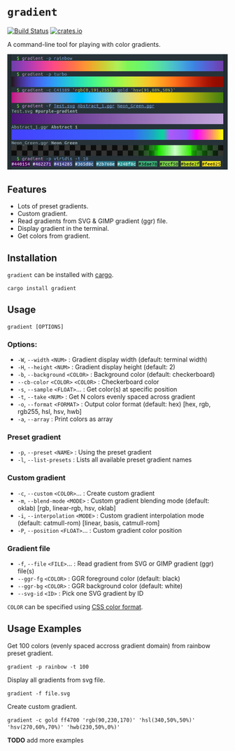 # `gradient`

[![Build Status](https://github.com/mazznoer/gradient-rs/workflows/Rust/badge.svg)](https://github.com/mazznoer/gradient-rs/actions)
[![crates.io](https://img.shields.io/crates/v/gradient.svg)](https://crates.io/crates/gradient)

A command-line tool for playing with color gradients.

![gradient-cli-tool](docs/images/gradient-cli-2.png)

## Features

* Lots of preset gradients.
* Custom gradient.
* Read gradients from SVG & GIMP gradient (ggr) file.
* Display gradient in the terminal.
* Get colors from gradient.

## Installation

`gradient` can be installed with [cargo](https://www.rust-lang.org/tools/install).

```shell
cargo install gradient
```

## Usage

```
gradient [OPTIONS]
```

### Options:

* `-W`, `--width` `<NUM>` : Gradient display width (default: terminal width)
* `-H`, `--height` `<NUM>` : Gradient display height (default: 2)
* `-b`, `--background` `<COLOR>` : Background color (default: checkerboard)
* `--cb-color` `<COLOR>` `<COLOR>` : Checkerboard color
* `-s`, `--sample` `<FLOAT>`... : Get color(s) at specific position
* `-t`, `--take` `<NUM>` : Get N colors evenly spaced across gradient
* `-o`, `--format` `<FORMAT>` : Output color format (default: hex) [hex, rgb, rgb255, hsl, hsv, hwb]
* `-a`, `--array` : Print colors as array

### Preset gradient

* `-p`, `--preset` `<NAME>` : Using the preset gradient
* `-l`, `--list-presets` : Lists all available preset gradient names

### Custom gradient

* `-c`, `--custom` `<COLOR>`... : Create custom gradient
* `-m`, `--blend-mode` `<MODE>` : Custom gradient blending mode (default: oklab) [rgb, linear-rgb, hsv, oklab]
* `-i`, `--interpolation` `<MODE>` : Custom gradient interpolation mode (default: catmull-rom) [linear, basis, catmull-rom]
* `-P`, `--position` `<FLOAT>`... : Custom gradient color position

### Gradient file

* `-f`, `--file` `<FILE>`... : Read gradient from SVG or GIMP gradient (ggr) file(s)
* `--ggr-fg` `<COLOR>` : GGR foreground color (default: black)
* `--ggr-bg` `<COLOR>` : GGR background color (default: white)
* `--svg-id` `<ID>` : Pick one SVG gradient by ID

`COLOR` can be specified using [CSS color format](https://www.w3.org/TR/css-color-4/).

## Usage Examples

Get 100 colors (evenly spaced accross gradient domain) from rainbow preset gradient.

```shell
gradient -p rainbow -t 100
```

Display all gradients from svg file.

```shell
gradient -f file.svg
```

Create custom gradient.

```shell
gradient -c gold ff4700 'rgb(90,230,170)' 'hsl(340,50%,50%)' 'hsv(270,60%,70%)' 'hwb(230,50%,0%)'
```

**TODO** add more examples

